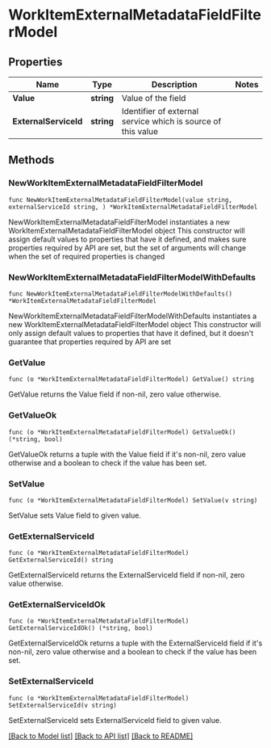 # WorkItemExternalMetadataFieldFilterModel

## Properties

Name | Type | Description | Notes
------------ | ------------- | ------------- | -------------
**Value** | **string** | Value of the field | 
**ExternalServiceId** | **string** | Identifier of external service which is source of this value | 

## Methods

### NewWorkItemExternalMetadataFieldFilterModel

`func NewWorkItemExternalMetadataFieldFilterModel(value string, externalServiceId string, ) *WorkItemExternalMetadataFieldFilterModel`

NewWorkItemExternalMetadataFieldFilterModel instantiates a new WorkItemExternalMetadataFieldFilterModel object
This constructor will assign default values to properties that have it defined,
and makes sure properties required by API are set, but the set of arguments
will change when the set of required properties is changed

### NewWorkItemExternalMetadataFieldFilterModelWithDefaults

`func NewWorkItemExternalMetadataFieldFilterModelWithDefaults() *WorkItemExternalMetadataFieldFilterModel`

NewWorkItemExternalMetadataFieldFilterModelWithDefaults instantiates a new WorkItemExternalMetadataFieldFilterModel object
This constructor will only assign default values to properties that have it defined,
but it doesn't guarantee that properties required by API are set

### GetValue

`func (o *WorkItemExternalMetadataFieldFilterModel) GetValue() string`

GetValue returns the Value field if non-nil, zero value otherwise.

### GetValueOk

`func (o *WorkItemExternalMetadataFieldFilterModel) GetValueOk() (*string, bool)`

GetValueOk returns a tuple with the Value field if it's non-nil, zero value otherwise
and a boolean to check if the value has been set.

### SetValue

`func (o *WorkItemExternalMetadataFieldFilterModel) SetValue(v string)`

SetValue sets Value field to given value.


### GetExternalServiceId

`func (o *WorkItemExternalMetadataFieldFilterModel) GetExternalServiceId() string`

GetExternalServiceId returns the ExternalServiceId field if non-nil, zero value otherwise.

### GetExternalServiceIdOk

`func (o *WorkItemExternalMetadataFieldFilterModel) GetExternalServiceIdOk() (*string, bool)`

GetExternalServiceIdOk returns a tuple with the ExternalServiceId field if it's non-nil, zero value otherwise
and a boolean to check if the value has been set.

### SetExternalServiceId

`func (o *WorkItemExternalMetadataFieldFilterModel) SetExternalServiceId(v string)`

SetExternalServiceId sets ExternalServiceId field to given value.



[[Back to Model list]](../README.md#documentation-for-models) [[Back to API list]](../README.md#documentation-for-api-endpoints) [[Back to README]](../README.md)


